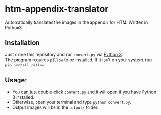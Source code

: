 # htm-appendix-translator
Automatically translates the images in the appendix for HTM. Written in Python3

## Installation
Just clone this repository and run `convert.py` via [Python 3](https://www.python.org/downloads/).  
The program requires `pillow` to be installed. If it isn't on your system, run ```pip install pillow```.

## Usage:
* You can just double-click `convert.py` and it will open if you have Python 3 installed.
* Otherwise, open your terminal and type `python convert.py`.
* Output images will be in the `output/` folder.
